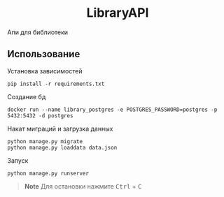 <h1 align="center">LibraryAPI</h1>

Апи для библиотеки

## Использование

Установка зависимостей

```shell
pip install -r requirements.txt
```

Создание бд

```shell
docker run --name library_postgres -e POSTGRES_PASSWORD=postgres -p 5432:5432 -d postgres   
```

Накат миграций и загрузка данных

```shell
python manage.py migrate
python manage.py loaddata data.json
```

<!--- Для выгрузки данных: python -Xutf8 manage.py dumpdata -o data.json --->

Запуск

```shell
python manage.py runserver
```
> **Note**
> Для остановки нажмите <kbd>Ctrl</kbd> + <kbd>C</kbd>